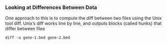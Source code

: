 ### Looking at Differences Between Data

One approach to this is to compute the diff between two files using the Unix tool diff. Unix’s diff works line by line, and outputs blocks (called hunks) that differ between files

```diff -u gene-1.bed gene-2.bed```

